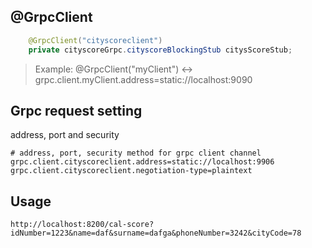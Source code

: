 
## @GrpcClient
```java
    @GrpcClient("cityscoreclient")
    private cityscoreGrpc.cityscoreBlockingStub citysScoreStub;
```
> Example: @GrpcClient("myClient") <-> grpc.client.myClient.address=static://localhost:9090
 
## Grpc request setting
address, port and security

```properties
# address, port, security method for grpc client channel
grpc.client.cityscoreclient.address=static://localhost:9906
grpc.client.cityscoreclient.negotiation-type=plaintext
```

## Usage

`http://localhost:8200/cal-score?idNumber=1223&name=daf&surname=dafga&phoneNumber=3242&cityCode=78`

